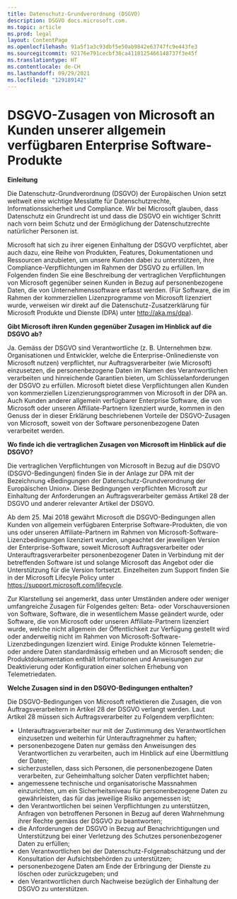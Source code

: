 ```yaml
---
title: Datenschutz-Grundverordnung (DSGVO)
description: DSGVO docs.microsoft.com.
ms.topic: article
ms.prod: legal
layout: ContentPage
ms.openlocfilehash: 91a5f1a3c93dbf5e50ab9842e63747fc9e443fe3
ms.sourcegitcommit: 92176e791cecbf38ca4118125466148737f3e45f
ms.translationtype: HT
ms.contentlocale: de-CH
ms.lasthandoff: 09/29/2021
ms.locfileid: "129189142"
---
```

# <a name="microsofts-gdpr-commitments-to-customers-of-our-generally-available-enterprise-software-products"></a>DSGVO-Zusagen von Microsoft an Kunden unserer allgemein verfügbaren Enterprise Software-Produkte

**Einleitung**

Die Datenschutz-Grundverordnung (DSGVO) der Europäischen Union setzt weltweit eine wichtige Messlatte für Datenschutzrechte, Informationssicherheit und Compliance. Wir bei Microsoft glauben, dass Datenschutz ein Grundrecht ist und dass die DSGVO ein wichtiger Schritt nach vorn beim Schutz und der Ermöglichung der Datenschutzrechte natürlicher Personen ist.     

Microsoft hat sich zu ihrer eigenen Einhaltung der DSGVO verpflichtet, aber auch dazu, eine Reihe von Produkten, Features, Dokumentationen und Ressourcen anzubieten, um unsere Kunden dabei zu unterstützen, ihre Compliance-Verpflichtungen im Rahmen der DSGVO zu erfüllen. Im Folgenden finden Sie eine Beschreibung der vertraglichen Verpflichtungen von Microsoft gegenüber seinen Kunden in Bezug auf personenbezogene Daten, die von Unternehmenssoftware erfasst werden. (Für Software, die im Rahmen der kommerziellen Lizenzprogramme von Microsoft lizenziert wurde, verweisen wir direkt auf die Datenschutz-Zusatzerklärung für Microsoft Produkte und Dienste (DPA) unter http://aka.ms/dpa).

**Gibt Microsoft ihren Kunden gegenüber Zusagen im Hinblick auf die DSGVO ab?**

Ja. Gemäss der DSGVO sind Verantwortliche (z. B. Unternehmen bzw. Organisationen und Entwickler, welche die Enterprise-Onlinedienste von Microsoft nutzen) verpflichtet, nur Auftragsverarbeiter (wie Microsoft) einzusetzen, die personenbezogene Daten im Namen des Verantwortlichen verarbeiten und hinreichende Garantien bieten, um Schlüsselanforderungen der DSGVO zu erfüllen. Microsoft bietet diese Verpflichtungen allen Kunden von kommerziellen Lizenzierungsprogrammen von Microsoft in der DPA an. Auch Kunden anderer allgemein verfügbarer Enterprise Software, die von Microsoft oder unseren Affiliate-Partnern lizenziert wurde, kommen in den Genuss der in dieser Erklärung beschriebenen Vorteile der DSGVO-Zusagen von Microsoft, soweit von der Software personenbezogene Daten verarbeitet werden.

**Wo finde ich die vertraglichen Zusagen von Microsoft im Hinblick auf die DSGVO?**

Die vertraglichen Verpflichtungen von Microsoft in Bezug auf die DSGVO (DSGVO-Bedingungen) finden Sie in der Anlage zur DPA mit der Bezeichnung «Bedingungen der Datenschutz-Grundverordnung der Europäischen Union». Diese Bedingungen verpflichten Microsoft zur Einhaltung der Anforderungen an Auftragsverarbeiter gemäss Artikel 28 der DSGVO und anderer relevanter Artikel der DSGVO. 

Ab dem 25. Mai 2018 gewährt Microsoft die DSGVO-Bedingungen allen Kunden von allgemein verfügbaren Enterprise Software-Produkten, die von uns oder unseren Affiliate-Partnern im Rahmen von Microsoft-Software-Lizenzbedingungen lizenziert wurden, ungeachtet der jeweiligen Version der Enterprise-Software, soweit Microsoft Auftragsverarbeiter oder Unterauftragsverarbeiter personenbezogener Daten in Verbindung mit der betreffenden Software ist und solange Microsoft das Angebot oder die Unterstützung für die Version fortsetzt. Einzelheiten zum Support finden Sie in der Microsoft Lifecyle Policy unter https://support.microsoft.com/lifecycle.

Zur Klarstellung sei angemerkt, dass unter Umständen andere oder weniger umfangreiche Zusagen für Folgendes gelten: Beta- oder Vorschauversionen von Software, Software, die in wesentlichem Masse geändert wurde, oder Software, die von Microsoft oder unseren Affiliate-Partnern lizenziert wurde, welche nicht allgemein der Öffentlichkeit zur Verfügung gestellt wird oder anderweitig nicht im Rahmen von Microsoft-Software-Lizenzbedingungen lizenziert wird. Einige Produkte können Telemetrie- oder andere Daten standardmässig erheben und an Microsoft senden; die Produktdokumentation enthält Informationen und Anweisungen zur Deaktivierung oder Konfiguration einer solchen Erhebung von Telemetriedaten.

**Welche Zusagen sind in den DSGVO-Bedingungen enthalten?**

Die DSGVO-Bedingungen von Microsoft reflektieren die Zusagen, die von Auftragsverarbeitern in Artikel 28 der DSGVO verlangt werden.  Laut Artikel 28 müssen sich Auftragsverarbeiter zu Folgendem verpflichten:

-   Unterauftragsverarbeiter nur mit der Zustimmung des Verantwortlichen einzusetzen und weiterhin für Unterauftragnehmer zu haften;
-   personenbezogene Daten nur gemäss den Anweisungen des Verantwortlichen zu verarbeiten, auch im Hinblick auf eine Übermittlung der Daten;
-   sicherzustellen, dass sich Personen, die personenbezogene Daten verarbeiten, zur Geheimhaltung solcher Daten verpflichtet haben;
-   angemessene technische und organisatorische Massnahmen einzurichten, um ein Sicherheitsniveau für personenbezogene Daten zu gewährleisten, das für das jeweilige Risiko angemessen ist;
-   den Verantwortlichen bei seinen Verpflichtungen zu unterstützen, Anfragen von betroffenen Personen in Bezug auf deren Wahrnehmung ihrer Rechte gemäss der DSGVO zu beantworten;
-   die Anforderungen der DSGVO in Bezug auf Benachrichtigungen und Unterstützung bei einer Verletzung des Schutzes personenbezogener Daten zu erfüllen;
-   den Verantwortlichen bei der Datenschutz-Folgenabschätzung und der Konsultation der Aufsichtsbehörden zu unterstützen; 
-   personenbezogene Daten am Ende der Erbringung der Dienste zu löschen oder zurückzugeben; und
-   den Verantwortlichen durch Nachweise bezüglich der Einhaltung der DSGVO zu unterstützen.
